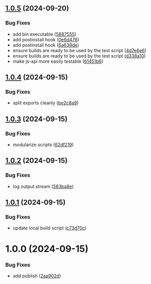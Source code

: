 ## [1.0.5](https://github.com/dankreiger/bun-scripty/compare/v1.0.4...v1.0.5) (2024-09-20)


### Bug Fixes

* add bin executable ([5887555](https://github.com/dankreiger/bun-scripty/commit/5887555b13727b6c7cd83894d441d0f0b25bf460))
* add postinstall hook ([0e6d476](https://github.com/dankreiger/bun-scripty/commit/0e6d4768602450d6e7e8a347bdc969a2068bcbc8))
* add postinstall hook ([6a638de](https://github.com/dankreiger/bun-scripty/commit/6a638de11438741c13b5d441736b3f0429529a15))
* ensure builds are ready to be used by the test script ([4d7e6e6](https://github.com/dankreiger/bun-scripty/commit/4d7e6e6ea970b43a41d9c51ba0645133d26edb50))
* ensure builds are ready to be used by the test script ([d338a10](https://github.com/dankreiger/bun-scripty/commit/d338a10bb385f048d6c0873434ce9878501a47af))
* make js-api more easily testable ([61451b6](https://github.com/dankreiger/bun-scripty/commit/61451b607f2c1f63e84c02345265c5d52f957d75))

## [1.0.4](https://github.com/dankreiger/bun-scripty/compare/v1.0.3...v1.0.4) (2024-09-15)


### Bug Fixes

* split exports cleanly ([be2c8a9](https://github.com/dankreiger/bun-scripty/commit/be2c8a999c68f8c5678668b2e9982373ac7e6906))

## [1.0.3](https://github.com/dankreiger/bun-scripty/compare/v1.0.2...v1.0.3) (2024-09-15)


### Bug Fixes

* modularize scripts ([62df219](https://github.com/dankreiger/bun-scripty/commit/62df219f1bd2e7a9440dc02e048d413325280312))

## [1.0.2](https://github.com/dankreiger/bun-scripty/compare/v1.0.1...v1.0.2) (2024-09-15)


### Bug Fixes

* log output stream ([583ba8e](https://github.com/dankreiger/bun-scripty/commit/583ba8e8374f354a4ace32cbd0c1343121df757d))

## [1.0.1](https://github.com/dankreiger/bun-scripty/compare/v1.0.0...v1.0.1) (2024-09-15)


### Bug Fixes

* update local build script ([c73d70c](https://github.com/dankreiger/bun-scripty/commit/c73d70cbebc56190f0716cb2a45f01db0aa12b82))

# 1.0.0 (2024-09-15)


### Bug Fixes

* add publish ([2aa902d](https://github.com/dankreiger/bun-scripty/commit/2aa902d6a4ee4d3a888b80457eb17a0c8b4f284e))

